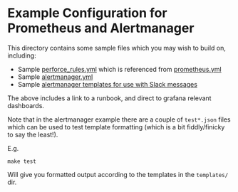 # Example Configuration for Prometheus and Alertmanager

This directory contains some sample files which you may wish to build on, including:

* Sample [perforce_rules.yml](prometheus/perforce_rules.yml) which is referenced from [prometheus.yml](prometheus/prometheus.yml)
* Sample [alertmanager.yml](alertmanager/alertmanager.yml)
* Sample [alertmanager templates for use with Slack messages](alertmanager/templates/perforce.tmpl)

The above includes a link to a runbook, and direct to grafana relevant dashboards.

Note that in the alertmanager example there are a couple of `test*.json` files which can be used to test template formatting
(which is a bit fiddly/finicky to say the least!).

E.g.

    make test

Will give you formatted output according to the templates in the `templates/` dir.
